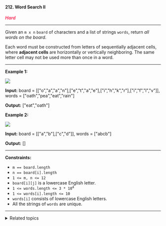 #### 212. Word Search II

<span style="color:#FF375F">***Hard***</span>
___

Given an `m x n` `board` of characters and a list of strings `words`, return _all words on the board_.

Each word must be constructed from letters of sequentially adjacent cells, where **adjacent cells** are horizontally or vertically neighboring. The same letter cell may not be used more than once in a word.
___

**Example 1:**

![](https://assets.leetcode.com/uploads/2020/11/07/search1.jpg)

**Input:** board = [["o","a","a","n"],["e","t","a","e"],["i","h","k","r"],["i","f","l","v"]], words = ["oath","pea","eat","rain"]

**Output:** ["eat","oath"] 

**Example 2:**

![](https://assets.leetcode.com/uploads/2020/11/07/search2.jpg)

**Input:** board = [["a","b"],["c","d"]], words = ["abcb"]

**Output:** [] 
___

**Constraints:**

*   `m == board.length`
*   `n == board[i].length`
*   `1 <= m, n <= 12`
*   `board[i][j]` is a lowercase English letter.
*   <code>1 <= words.length <= 3 * 10<sup>4</sup></code>
*   `1 <= words[i].length <= 10`
*   `words[i]` consists of lowercase English letters.
*   All the strings of `words` are unique.
___

<details><summary>Related topics</summary>

[#Array](https://leetcode.com/tag/array/)
[#String](https://leetcode.com/tag/string/)
[#Backtracking](https://leetcode.com/tag/backtracking/)
[#Trie](https://leetcode.com/tag/trie/)
[#Matrix](https://leetcode.com/tag/matrix/)

</details>